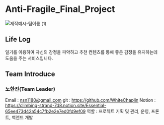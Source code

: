 # Anti-Fragile_Final_Project
![제작예시-팀이름 (1)](https://user-images.githubusercontent.com/102860997/222634549-4a942b76-3088-4929-bf70-1ee0c178a2c0.png)

## Life Log
일기를 이용하여 자신의 감정을 파악하고 추천 컨텐츠를 통해 좋은 감정을 유지하는데 도움을 주는 서비스입니다.


## Team Introduce
### 노한진(Team Leader)
Email : nsn1180@gmail.com
git : https://github.com/WhiteChaplin
Notion : https://climbing-strand-7d8.notion.site/Essential-65ee473d42a54c7fb2e2e7ed0fd9ef09
역할 : 프로젝트 기획 및 관리, 운영, 프론트, 백앤드 개발
